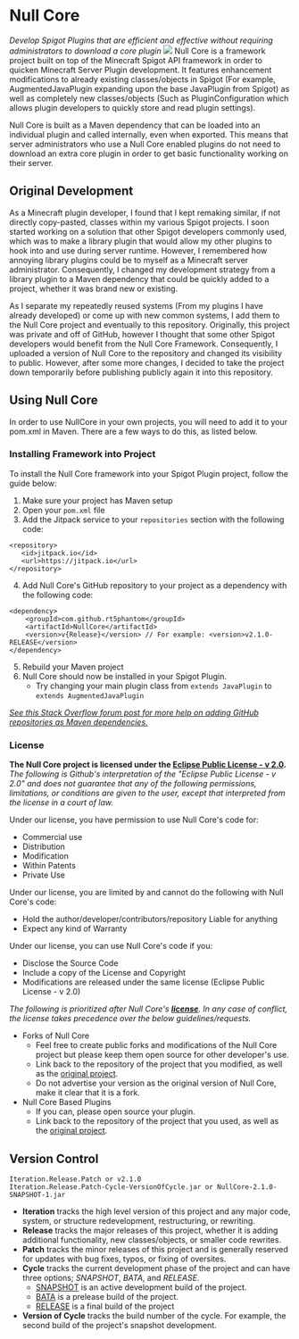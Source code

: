 # Null Core
_Develop Spigot Plugins that are efficient and effective without requiring administrators to download a core plugin_
[![](https://jitpack.io/v/RT5Phantom/NullCore.svg)](https://jitpack.io/#RT5Phantom/NullCore)
Null Core is a framework project built on top of the Minecraft Spigot API framework in order to quicken Minecraft Server Plugin development. It features enhancement modifications to already existing classes/objects in Spigot (For example, AugmentedJavaPlugin expanding upon the base JavaPlugin from Spigot) as well as completely new classes/objects (Such as PluginConfiguration which allows plugin developers to quickly store and read plugin settings).

Null Core is built as a Maven dependency that can be loaded into an individual plugin and called internally, even when exported. This means that server administrators who use a Null Core enabled plugins do not need to download an extra core plugin in order to get basic functionality working on their server.

## Original Development
As a Minecraft plugin developer, I found that I kept remaking similar, if not directly copy-pasted, classes within my various Spigot projects. I soon started working on a solution that other Spigot developers commonly used, which was to make a library plugin that would allow my other plugins to hook into and use during server runtime. However, I remembered how annoying library plugins could be to myself as a Minecraft server administrator. Consequently, I changed my development strategy from a library plugin to a Maven dependency that could be quickly added to a project, whether it was brand new or existing.

As I separate my repeatedly reused systems (From my plugins I have already developed) or come up with new common systems, I add them to the Null Core project and eventually to this repository. Originally, this project was private and off of GitHub, however I thought that some other Spigot developers would benefit from the Null Core Framework. Consequently, I uploaded a version of Null Core to the repository and changed its visibility to public. However, after some more changes, I decided to take the project down temporarily before publishing publicly again it into this repository.



## Using Null Core
In order to use NullCore in your own projects, you will need to add it to your pom.xml in Maven. There are a few ways to do this, as listed below.

### Installing Framework into Project
To install the Null Core framework into your Spigot Plugin project, follow the guide below:
1. Make sure your project has Maven setup
2. Open your ```pom.xml``` file
3. Add the Jitpack service to your ```repositories``` section with the following code:
 ```
<repository>
    <id>jitpack.io</id>
    <url>https://jitpack.io</url>
</repository>
```
4. Add Null Core's GitHub repository to your project as a dependency with the following code:
```
<dependency>
    <groupId>com.github.rt5phantom</groupId>
    <artifactId>NullCore</artifactId>
    <version>v{Release}</version> // For example: <version>v2.1.0-RELEASE</version>
</dependency>
``` 
5. Rebuild your Maven project
6. Null Core should now be installed in your Spigot Plugin.
    - Try changing your main plugin class from ```extends JavaPlugin``` to ```extends AugmentedJavaPlugin``` <br />

*[See this Stack Overflow forum post for more help on adding GitHub repositories as Maven dependencies.](https://stackoverflow.com/questions/20161602/loading-maven-dependencies-from-github)*

### License
**The Null Core project is licensed under the [**Eclipse Public License - v 2.0**](/LICENSE).**
_The following is Github's interpretation of the "Eclipse Public License - v 2.0" and does not guarantee that any of the following permissions, limitations, or conditions are given to the user, except that interpreted from the license in a court of law._

Under our license, you have permission to use Null Core's code for:
- Commercial use
- Distribution
- Modification
- Within Patents
- Private Use

Under our license, you are limited by and cannot do the following with Null Core's code:
- Hold the author/developer/contributors/repository Liable for anything
- Expect any kind of Warranty

Under our license, you can use Null Core's code if you:
- Disclose the Source Code
- Include a copy of the License and Copyright
- Modifications are released under the same license (Eclipse Public License - v 2.0)


_The following is prioritized after Null Core's  [**license**](/LICENSE). In any case of conflict, the license takes precedence over the below guidelines/requests._
- Forks of Null Core
    - Feel free to create public forks and modifications of the Null Core project but please keep them open source for other developer's use.
    - Link back to the repository of the project that you modified, as well as the [original project](https://github.com/RT5Phantom/NullCore).
    - Do not advertise your version as the original version of Null Core, make it clear that it is a fork.
- Null Core Based Plugins
    - If you can, please open source your plugin.
    - Link back to the repository of the project that you used, as well as the [original project](https://github.com/RT5Phantom/NullCore).


## Version Control
```Iteration.Release.Patch or v2.1.0``` <br />
```Iteration.Release.Patch-Cycle-VersionOfCycle.jar or NullCore-2.1.0-SNAPSHOT-1.jar``` <br />
- **Iteration** tracks the high level version of this project and any major code, system, or structure redevelopment, restructuring, or rewriting.
- **Release** tracks the major releases of this project, whether it is adding additional functionality, new classes/objects, or smaller code rewrites.
- **Patch** tracks the minor releases of this project and is generally reserved for updates with bug fixes, typos, or fixing of oversites.
- **Cycle** tracks the current development phase of the project and can have three options; *SNAPSHOT*, *BATA*, and *RELEASE*.
    - <ins>SNAPSHOT</ins> is an active development build of the project.
    - <ins>BATA</ins> is a prelease build of the project.
    - <ins>RELEASE</ins> is a final build of the project
- **Version of Cycle** tracks the build number of the cycle. For example, the second build of the project's snapshot development.
